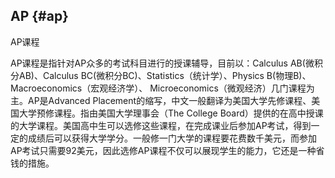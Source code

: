## AP {#ap}

AP课程

AP课程是指针对AP众多的考试科目进行的授课辅导，目前以：Calculus AB(微积分AB)、Calculus BC(微积分BC)、Statistics（统计学）、Physics B(物理B)、Macroeconomics（宏观经济学）、 Microeconomics（微观经济）几门课程为主。AP是Advanced Placement的缩写，中文一般翻译为美国大学先修课程、美国大学预修课程。指由美国大学理事会（The College Board）提供的在高中授课的大学课程。美国高中生可以选修这些课程，在完成课业后参加AP考试，得到一定的成绩后可以获得大学学分。一般修一门大学的课程要花费数千美元，而参加AP考试只需要92美元，因此选修AP课程不仅可以展现学生的能力，它还是一种省钱的措施。